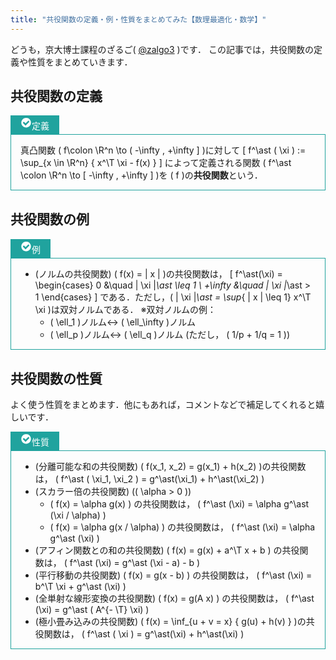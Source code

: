 ```yaml
---
title: "共役関数の定義・例・性質をまとめてみた【数理最適化・数学】"
---
```


どうも，京大博士課程のざるご( [@zalgo3](https://www.twitter.com/zalgo3) )です．
この記事では，共役関数の定義や性質をまとめていきます．

## 共役関数の定義

<div class="wp-block-luxe-blocks-topic" style="margin-top:10px;margin-bottom:30px;margin-left:auto;margin-right:auto">

<div class="wp-block-luxe-blocks-topic-title" style="color:#ffffff;background-color:#20a39e;border:1px solid #20a39e;border-radius:0px 0px 0 0;padding:3px 15px;display:inline-block"><svg xmlns="http://www.w3.org/2000/svg" width="18" height="18" viewBox="0 2 24 28"><path d="M20.062 11.469c0-0.266-0.094-0.531-0.281-0.719l-1.422-1.406c-0.187-0.187-0.438-0.297-0.703-0.297s-0.516 0.109-0.703 0.297l-6.375 6.359-3.531-3.531c-0.187-0.187-0.438-0.297-0.703-0.297s-0.516 0.109-0.703 0.297l-1.422 1.406c-0.187 0.187-0.281 0.453-0.281 0.719s0.094 0.516 0.281 0.703l5.656 5.656c0.187 0.187 0.453 0.297 0.703 0.297 0.266 0 0.531-0.109 0.719-0.297l8.484-8.484c0.187-0.187 0.281-0.438 0.281-0.703zM24 14c0 6.625-5.375 12-12 12s-12-5.375-12-12 5.375-12 12-12 12 5.375 12 12z" fill="#ffffff"></path></svg>定義</div>

<div class="wp-block-luxe-blocks-topic-content" style="border:1px solid #20a39e;padding:0px 15px 0px 15px ">

真凸関数 \( f\colon \R^n \to ( -\infty , +\infty ] \)に対して
\[
f^\ast ( \xi ) := \sup_{x \in \R^n} \{ x^\T \xi - f(x) \}
\]
によって定義される関数 \( f^\ast \colon \R^n \to [ -\infty , +\infty ] \)を \( f \)の**共役関数**という．

</div>

</div>

## 共役関数の例

<div class="wp-block-luxe-blocks-topic" style="margin-top:10px;margin-bottom:30px;margin-left:auto;margin-right:auto">

<div class="wp-block-luxe-blocks-topic-title" style="color:#ffffff;background-color:#20a39e;border:1px solid #20a39e;border-radius:0px 0px 0 0;padding:3px 15px;display:inline-block"><svg xmlns="http://www.w3.org/2000/svg" width="18" height="18" viewBox="0 2 24 28"><path d="M20.062 11.469c0-0.266-0.094-0.531-0.281-0.719l-1.422-1.406c-0.187-0.187-0.438-0.297-0.703-0.297s-0.516 0.109-0.703 0.297l-6.375 6.359-3.531-3.531c-0.187-0.187-0.438-0.297-0.703-0.297s-0.516 0.109-0.703 0.297l-1.422 1.406c-0.187 0.187-0.281 0.453-0.281 0.719s0.094 0.516 0.281 0.703l5.656 5.656c0.187 0.187 0.453 0.297 0.703 0.297 0.266 0 0.531-0.109 0.719-0.297l8.484-8.484c0.187-0.187 0.281-0.438 0.281-0.703zM24 14c0 6.625-5.375 12-12 12s-12-5.375-12-12 5.375-12 12-12 12 5.375 12 12z" fill="#ffffff"></path></svg>例</div>

<div class="wp-block-luxe-blocks-topic-content" style="border:1px solid #20a39e;padding:0px 15px 0px 15px ">

* (ノルムの共役関数) \( f(x) = \| x \| \)の共役関数は，
    \[ f^\ast(\xi) = \begin{cases} 0 &\quad \| \xi \|_\ast \leq 1 \\ +\infty &\quad \| \xi \|_\ast > 1 \end{cases} \]
    である．ただし，\( \| \xi \|_\ast = \sup_{ \| x \| \leq 1} x^\T \xi \)は双対ノルムである．
    ※双対ノルムの例：
    * \( \ell_1 \)ノルム↔ \( \ell_\infty \)ノルム
    * \( \ell_p \)ノルム↔ \( \ell_q \)ノルム (ただし， \( 1/p + 1/q = 1 \))

</div>

</div>

## 共役関数の性質

よく使う性質をまとめます．他にもあれば，コメントなどで補足してくれると嬉しいです．

<div class="wp-block-luxe-blocks-topic" style="margin-top:10px;margin-bottom:30px;margin-left:auto;margin-right:auto">

<div class="wp-block-luxe-blocks-topic-title" style="color:#ffffff;background-color:#20a39e;border:1px solid #20a39e;border-radius:0px 0px 0 0;padding:3px 15px;display:inline-block"><svg xmlns="http://www.w3.org/2000/svg" width="18" height="18" viewBox="0 2 24 28"><path d="M20.062 11.469c0-0.266-0.094-0.531-0.281-0.719l-1.422-1.406c-0.187-0.187-0.438-0.297-0.703-0.297s-0.516 0.109-0.703 0.297l-6.375 6.359-3.531-3.531c-0.187-0.187-0.438-0.297-0.703-0.297s-0.516 0.109-0.703 0.297l-1.422 1.406c-0.187 0.187-0.281 0.453-0.281 0.719s0.094 0.516 0.281 0.703l5.656 5.656c0.187 0.187 0.453 0.297 0.703 0.297 0.266 0 0.531-0.109 0.719-0.297l8.484-8.484c0.187-0.187 0.281-0.438 0.281-0.703zM24 14c0 6.625-5.375 12-12 12s-12-5.375-12-12 5.375-12 12-12 12 5.375 12 12z" fill="#ffffff"></path></svg>性質</div>

<div class="wp-block-luxe-blocks-topic-content" style="border:1px solid #20a39e;padding:0px 15px 0px 15px ">

* (分離可能な和の共役関数) \( f(x_1, x_2) = g(x_1) + h(x_2) \)の共役関数は， \( f^\ast ( \xi_1, \xi_2 ) = g^\ast(\xi_1) + h^\ast(\xi_2) \)
* (スカラー倍の共役関数) (\( \alpha > 0 \))
    * \( f(x) = \alpha g(x) \) の共役関数は， \( f^\ast (\xi) = \alpha g^\ast (\xi / \alpha) \)
    * \( f(x) = \alpha g(x / \alpha) \) の共役関数は， \( f^\ast (\xi) = \alpha g^\ast (\xi) \)
* (アフィン関数との和の共役関数) \( f(x) = g(x) + a^\T x + b \) の共役関数は， \( f^\ast (\xi) = g^\ast (\xi - a) - b \)
* (平行移動の共役関数) \( f(x) = g(x - b) \) の共役関数は， \( f^\ast (\xi) = b^\T \xi + g^\ast (\xi) \)
* (全単射な線形変換の共役関数) \( f(x) = g(A x) \) の共役関数は， \( f^\ast (\xi) = g^\ast ( A^{- \T} \xi) \)
* (極小畳み込みの共役関数) \( f(x) = \inf_{u + v = x} \{ g(u) + h(v) \} \)の共役関数は， \( f^\ast ( \xi ) = g^\ast(\xi) + h^\ast(\xi) \)

</div>

</div>